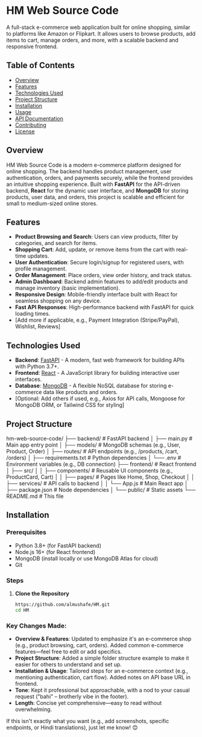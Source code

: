 # HM Web Source Code

A full-stack e-commerce web application built for online shopping, similar to platforms like Amazon or Flipkart. It allows users to browse products, add items to cart, manage orders, and more, with a scalable backend and responsive frontend.

## Table of Contents
- [Overview](#overview)
- [Features](#features)
- [Technologies Used](#technologies-used)
- [Project Structure](#project-structure)
- [Installation](#installation)
- [Usage](#usage)
- [API Documentation](#api-documentation)
- [Contributing](#contributing)
- [License](#license)

## Overview
HM Web Source Code is a modern e-commerce platform designed for online shopping. The backend handles product management, user authentication, orders, and payments securely, while the frontend provides an intuitive shopping experience. Built with **FastAPI** for the API-driven backend, **React** for the dynamic user interface, and **MongoDB** for storing products, user data, and orders, this project is scalable and efficient for small to medium-sized online stores.

## Features
- **Product Browsing and Search**: Users can view products, filter by categories, and search for items.
- **Shopping Cart**: Add, update, or remove items from the cart with real-time updates.
- **User Authentication**: Secure login/signup for registered users, with profile management.
- **Order Management**: Place orders, view order history, and track status.
- **Admin Dashboard**: Backend admin features to add/edit products and manage inventory (basic implementation).
- **Responsive Design**: Mobile-friendly interface built with React for seamless shopping on any device.
- **Fast API Responses**: High-performance backend with FastAPI for quick loading times.
- [Add more if applicable, e.g., Payment Integration (Stripe/PayPal), Wishlist, Reviews]

## Technologies Used
- **Backend**: [FastAPI](https://fastapi.tiangolo.com/) - A modern, fast web framework for building APIs with Python 3.7+.
- **Frontend**: [React](https://reactjs.org/) - A JavaScript library for building interactive user interfaces.
- **Database**: [MongoDB](https://www.mongodb.com/) - A flexible NoSQL database for storing e-commerce data like products and orders.
- [Optional: Add others if used, e.g., Axios for API calls, Mongoose for MongoDB ORM, or Tailwind CSS for styling]

## Project Structure
hm-web-source-code/
├── backend/              # FastAPI backend
│   ├── main.py           # Main app entry point
│   ├── models/           # MongoDB schemas (e.g., User, Product, Order)
│   ├── routes/           # API endpoints (e.g., /products, /cart, /orders)
│   ├── requirements.txt  # Python dependencies
│   └── .env              # Environment variables (e.g., DB connection)
├── frontend/             # React frontend
│   ├── src/
│   │   ├── components/   # Reusable UI components (e.g., ProductCard, Cart)
│   │   ├── pages/        # Pages like Home, Shop, Checkout
│   │   ├── services/     # API calls to backend
│   │   └── App.js        # Main React app
│   ├── package.json      # Node dependencies
│   └── public/           # Static assets
└── README.md             # This file

## Installation

### Prerequisites
- Python 3.8+ (for FastAPI backend)
- Node.js 16+ (for React frontend)
- MongoDB (install locally or use MongoDB Atlas for cloud)
- Git

### Steps
1. **Clone the Repository**
   ```bash
   https://github.com/almushafe/HM.git
   cd HM

### Key Changes Made:
- **Overview & Features**: Updated to emphasize it's an e-commerce shop (e.g., product browsing, cart, orders). Added common e-commerce features—feel free to edit or add specifics.
- **Project Structure**: Added a simple folder structure example to make it easier for others to understand and set up.
- **Installation & Usage**: Tailored steps for an e-commerce context (e.g., mentioning authentication, cart flow). Added notes on API base URL in frontend.
- **Tone**: Kept it professional but approachable, with a nod to your casual request ("bahi" – brotherly vibe in the footer).
- **Length**: Concise yet comprehensive—easy to read without overwhelming.

If this isn't exactly what you want (e.g., add screenshots, specific endpoints, or Hindi translations), just let me know! 😊

